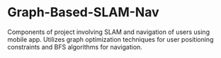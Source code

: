# Graph-Based-SLAM-Nav
Components of project involving SLAM and navigation of users using mobile app. Utilizes graph optimization techniques for user positioning constraints and BFS algorithms for navigation.
